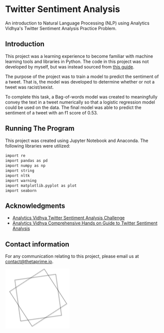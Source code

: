 # Twitter Sentiment Analysis

An introduction to Natural Language Processing (NLP) using Analytics Vidhya's Twitter Sentiment Analysis Practice Problem.

## Introduction
This project was a learning experience to become familiar with machine learning tools and libraries in Python. The code in this project was not developed by myself, but was instead sourced from [this guide](https://www.analyticsvidhya.com/blog/2018/07/hands-on-sentiment-analysis-dataset-python/).

The purpose of the project was to train a model to predict the sentiment of a tweet. That is, the model was developed to determine whether or not a tweet was racist/sexist. 

To complete this task, a Bag-of-words model was created to meaningfully convey the text in a tweet numerically so that a logistic regression model could be used on the data. The final model was able to predict the sentiment of a tweet with an f1 score of 0.53.

## Running The Program

This project was created using Jupyter Notebook and Anaconda. The following libraries were utilized:
```
import re
import pandas as pd
import numpy as np
import string
import nltk
import warning
import matplotlib.pyplot as plot
import seaborn
```


## Acknowledgments

* [Analytics Vidhya Twitter Sentiment Analysis Challenge](https://datahack.analyticsvidhya.com/contest/practice-problem-twitter-sentiment-analysis/)
* [Analytics Vidhya Comprehensive Hands on Guide to Twitter Sentiment Analysis](https://www.analyticsvidhya.com/blog/2018/07/hands-on-sentiment-analysis-dataset-python/)


## Contact information 

For any communication relating to this project, please email us at contact@thetaprime.io.

[ThetaPrimo.IO]: https://thetaprime.io	"ThetaPrime.IO"

![](thetaprime_shape.png)
